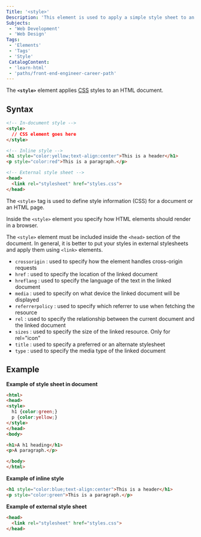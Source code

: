 ```yaml
---
Title: '<style>'
Description: 'This element is used to apply a simple style sheet to an HTML document'
Subjects:
 - 'Web Development'
 - 'Web Design'
Tags: 
 - 'Elements'
 - 'Tags'
 - 'Style'
 CatalogContent:
 - 'learn-html'
 - 'paths/front-end-engineer-career-path'
---
```

The **`<style>`** element applies [CSS](https://www.codecademy.com/resources/docs/css) styles to an HTML document.

## Syntax

```html
<!-- In-document style -->
<style>
  // CSS element goes here
</style>

<!-- Inline style -->
<h1 style="color:yellow;text-align:center">This is a header</h1>
<p style="color:red">This is a paragraph.</p>

<!-- External style sheet -->
<head>
  <link rel="stylesheet" href="styles.css">
</head>
```
The `<style>` tag is used to define style information (CSS) for a document or an HTML page.

Inside the `<style>` element you specify how HTML elements should render in a browser.

The `<style>` element must be included inside the `<head>` section of the document. In general, it is better to put your styles in external stylesheets and apply them using `<link>` elements.

- `crossorigin` : used to specify how the element handles cross-origin requests
- `href` : 	used to specify the location of the linked document
- `hreflang` : used to specify the language of the text in the linked document
- `media` : used to specify on what device the linked document will be displayed
- `referrerpolicy` : used to specify which referrer to use when fetching the resource
- `rel` : used to specify the relationship between the current document and the linked document
- `sizes` : used to specify the size of the linked resource. Only for rel="icon"
- `title` : used to specify a preferred or an alternate stylesheet
- `type` : used to specify the media type of the linked document

## Example

**Example of style sheet in document**

```html
<html>
<head>
<style>
  h1 {color:green;}
  p {color:yellow;}
</style>
</head>
<body>

<h1>A h1 heading</h1>
<p>A paragraph.</p>

</body>
</html>
```
**Example of inline style**

```html
<h1 style="color:blue;text-align:center">This is a header</h1>
<p style="color:green">This is a paragraph.</p>
```
**Example of external style sheet**
```html
<head>
  <link rel="stylesheet" href="styles.css">
</head>
```

